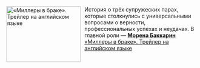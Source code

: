 <!--2025-01-30 11:00:23-->
<div class="yb">
  <div class="rss smaller1 kino_kino"><a href="https://www.kino-teatr.ru/video/45791/" title="«Миллеры в браке». Трейлер на английском языке"><img src="https://www.kino-teatr.ru/video/1/9/45791/poster.jpg" width="196" height="147" align="left" hspace="5" style="margin: 0px 10px 0px 5px" alt="«Миллеры в браке». Трейлер на английском языке"/></a>История о трёх супружеских парах, которые столкнулись с универсальными вопросами о верности, профессиональных успехах и неудачах. В главной роли — <a href=https://www.kino-teatr.ru/kino/acter/w/hollywood/60820/bio/ target=_blank><strong>Морена Баккарин</strong></a> <br><a class="light" href="https://www.kino-teatr.ru/video/45791/">«Миллеры в браке». Трейлер на английском языке</a></div>
</div>

